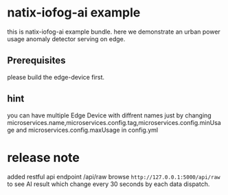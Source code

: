 # natix-iofog-ai example
this is natix-iofog-ai example bundle. here we demonstrate an urban power usage anomaly detector serving on edge.
## Prerequisites
please build the edge-device first.
## hint
you can have multiple Edge Device with diffrent names just by changing microservices.name,microservices.config.tag,microservices.config.minUsage and microservices.config.maxUsage in config.yml

# release note
added restful api endpoint /api/raw
browse `http://127.0.0.1:5000/api/raw` to see AI result which change every 30 seconds by each data dispatch.